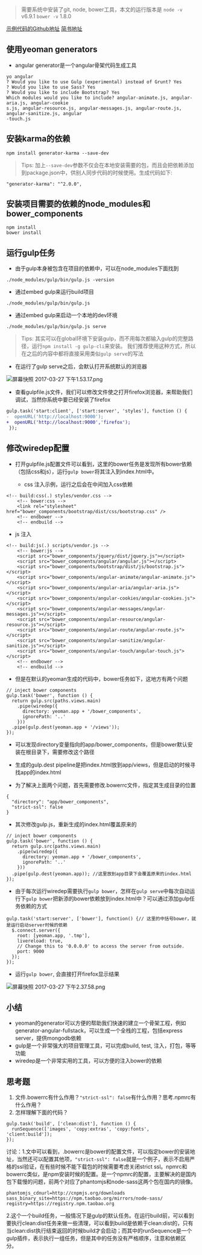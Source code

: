 > 需要系统中安装了git, node, bower工具，本文的运行版本是
> `node -v` v6.9.1
> `bower -v` 1.8.0

[示例代码的Github地址](https://github.com/lishan/OCProject/tree/master/Basic)
[简书地址](http://www.jianshu.com/p/cb5b76c3aa36)

## 使用yeoman generators

+ angular generator是一个angular骨架代码生成工具

```
yo angular
? Would you like to use Gulp (experimental) instead of Grunt? Yes
? Would you like to use Sass? Yes
? Would you like to include Bootstrap? Yes
Which modules would you like to include? angular-animate.js, angular-aria.js, angular-cookie
s.js, angular-resource.js, angular-messages.js, angular-route.js, angular-sanitize.js, angular
-touch.js
```

## 安装karma的依赖

```
npm install generator-karma --save-dev
```
> Tips: 加上`--save-dev`参数不仅会在本地安装需要的包，而且会把依赖添加到package.json中，供别人同步代码的时候使用。生成代码如下:
```
"generator-karma": "^2.0.0",
```

## 安装项目需要的依赖的node_modules和bower_components

```
npm install
bower install
```

## 运行gulp任务

+ 由于gulp本身被包含在项目的依赖中，可以在node_modules下面找到

```
./node_modules/gulp/bin/gulp.js -version
```

+ 通过embed gulp来运行build项目

```
./node_modules/gulp/bin/gulp.js
```

+ 通过embed gulp来启动一个本地的dev环境

```
./node_modules/gulp/bin/gulp.js serve
```

> Tips: 其实可以在global环境下安装gulp，而不用每次都输入gulp的完整路径，运行`npm install -g gulp-cli`来安装。
> 我们推荐使用这种方式，所以在之后的内容中都将直接采用类似`gulp serve`的写法

+ 在运行了gulp serve之后，会默认打开系统默认的浏览器

![屏幕快照 2017-03-27 下午1.53.17.png](http://upload-images.jianshu.io/upload_images/4623363-6f78d1f7ff91b792.png?imageMogr2/auto-orient/strip%7CimageView2/2/w/1240)

+ 查看gulpfile.js文件，我们可以修改文件使之打开firefox浏览器，来帮助我们调试，当然你系统中要已经安装了firefox

```diff
gulp.task('start:client', ['start:server', 'styles'], function () {
-  openURL('http://localhost:9000');
+  openURL('http://localhost:9000','firefox');
 });
```

## 修改wiredep配置

+ 打开gulpfile.js配置文件可以看到，这里的bower任务是发现所有bower依赖（包括css和js），运行`gulp bower`将其注入到index.html中。

  +  css 注入示例，运行之后会在中间加入css依赖
```
<!-- build:css(.) styles/vendor.css -->
    <!-- bower:css -->
    <link rel="stylesheet" href="bower_components/bootstrap/dist/css/bootstrap.css" />
    <!-- endbower -->
    <!-- endbuild -->
```
  + js 注入
```
<!-- build:js(.) scripts/vendor.js -->
    <!-- bower:js -->
    <script src="bower_components/jquery/dist/jquery.js"></script>
    <script src="bower_components/angular/angular.js"></script>
    <script src="bower_components/bootstrap/dist/js/bootstrap.js"></script>
    <script src="bower_components/angular-animate/angular-animate.js"></script>
    <script src="bower_components/angular-aria/angular-aria.js"></script>
    <script src="bower_components/angular-cookies/angular-cookies.js"></script>
    <script src="bower_components/angular-messages/angular-messages.js"></script>
    <script src="bower_components/angular-resource/angular-resource.js"></script>
    <script src="bower_components/angular-route/angular-route.js"></script>
    <script src="bower_components/angular-sanitize/angular-sanitize.js"></script>
    <script src="bower_components/angular-touch/angular-touch.js"></script>
    <!-- endbower -->
    <!-- endbuild -->
```

+ 但是在默认的yeoman生成的代码中，bower任务如下，这地方有两个问题
```
// inject bower components
gulp.task('bower', function () {
  return gulp.src(paths.views.main)
    .pipe(wiredep({
      directory: yeoman.app + '/bower_components',
      ignorePath: '..'
    }))
  .pipe(gulp.dest(yeoman.app + '/views'));
});
```
  + 可以发现directory变量指向的app/bower_components，但是bower默认安装在根目录下，需要修改这个路径
  + 生成的gulp.dest pipeline是把index.html放到app/views，但是启动的时候寻找app的index.html

+ 为了解决上面两个问题，首先需要修改.bowerrc文件，指定其生成目录的位置
```
{
  "directory": "app/bower_components",
  "strict-ssl": false
}
```
+ 其次修改gulp.js，重新生成的index.html覆盖原来的
```
// inject bower components
gulp.task('bower', function () {
  return gulp.src(paths.views.main)
    .pipe(wiredep({
      directory: yeoman.app + '/bower_components',
      ignorePath: '..'
    }))
  .pipe(gulp.dest(yeoman.app)); //这里放到app目录下会覆盖原来的index.html
});
```

+ 由于每次运行wiredep需要执行`gulp bower`，怎样在`gulp serve`中每次自动运行下`gulp bower`把新添的bower依赖放到index.html中？可以通过添加gulp任务依赖的方式
```
gulp.task('start:server', ['bower'], function() {// 这里的中括号bower，就是运行启动server时候的依赖
  $.connect.server({
    root: [yeoman.app, '.tmp'],
    livereload: true,
    // Change this to '0.0.0.0' to access the server from outside.
    port: 9000
  });
});
```

+ 运行`gulp bower`, 会直接打开firefox显示结果

![屏幕快照 2017-03-27 下午2.37.58.png](http://upload-images.jianshu.io/upload_images/4623363-dbc0601a14bb70b3.png?imageMogr2/auto-orient/strip%7CimageView2/2/w/1240)

## 小结

+  yeoman的generator可以方便的帮助我们快速的建立一个骨架工程，例如generator-angular-fullstack，可以生成一个全栈的工程，包括express server，提供mongodb依赖
+ gulp是一个非常强大的项目管理工具，可以完成build, test, 注入，打包，等等功能
+ wiredep是一个非常实用的工具，可以方便的注入bower的依赖

## 思考题
1. 文件.bowerrc有什么作用？`"strict-ssl": false`有什么作用？思考.npmrc有什么作用？
2. 怎样理解下面的代码？
```
gulp.task('build', ['clean:dist'], function () {
  runSequence(['images', 'copy:extras', 'copy:fonts', 'client:build']);
});
```

讨论：1.文中可以看到，.bowerrc是bower的配置文件，可以指定bower的安装地址，当然还可以配置其他项，`"strict-ssl": false`就是一个例子，表示不启用严格的ssl验证，在有些时候不能下载包的时候需要考虑关闭strict ssl。npmrc和bowerrc类似，是npm安装时候的配置。是一个npmrc的配置，主要解决的是国内包下载慢的问题，前两个对应了phantomjs和node-sass这两个包在国内的镜像。
```
phantomjs_cdnurl=http://cnpmjs.org/downloads
sass_binary_site=https://npm.taobao.org/mirrors/node-sass/
registry=https://registry.npm.taobao.org
```
2.这个一个build任务，一般情况下是gulp的默认任务。在运行build前，可以看到要执行clean:dist任务来做一些清理，可以看到build是依赖于clean:dist的，只有当clean:dist执行结束返回的时候build才会启动；而其中的runSequence是一个gulp插件，表示执行一组任务，但是其中的任务没有严格顺序，注意和依赖区分。
